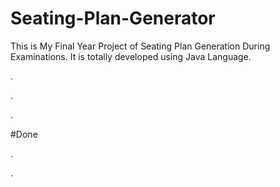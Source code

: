 # Seating-Plan-Generator

This is My Final Year Project of Seating Plan Generation During Examinations. It is totally developed using Java Language.












.






































.












































































































































































































.





















































#Done










































































































.




































































































































































































































































































































































































































































































.







































